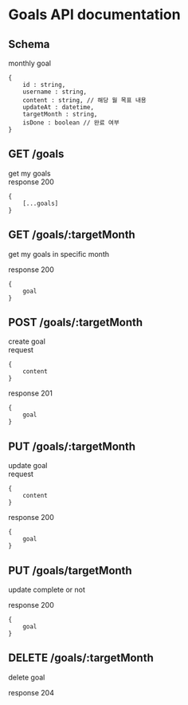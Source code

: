 # Goals API documentation

## Schema

monthly goal

```
{
    id : string,
    username : string,
    content : string, // 해당 월 목표 내용
    updateAt : datetime,
    targetMonth : string,
    isDone : boolean // 완료 여부
}
```

## GET /goals

get my goals <br>
response 200

```
{
    [...goals]
}
```

## GET /goals/:targetMonth

get my goals in specific month <br>

response 200

```
{
    goal
}
```

## POST /goals/:targetMonth

create goal <br>
request

```
{
    content
}
```

response 201

```
{
    goal
}
```

## PUT /goals/:targetMonth

update goal <br>
request

```
{
    content
}
```

response 200

```
{
    goal
}
```

## PUT /goals/targetMonth

update complete or not

response 200

```
{
    goal
}
```

## DELETE /goals/:targetMonth

delete goal <br>

response 204
